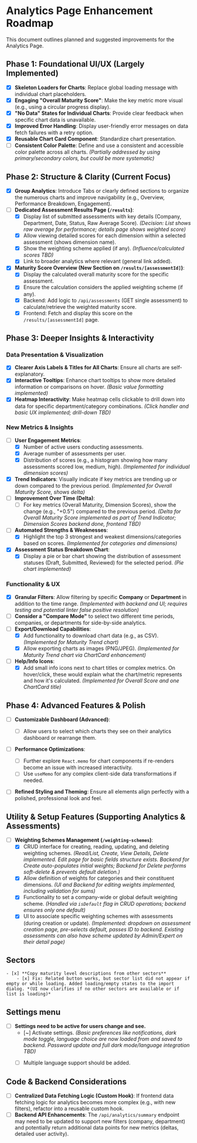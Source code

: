 # Analytics Page Enhancement Roadmap

This document outlines planned and suggested improvements for the Analytics Page.

## Phase 1: Foundational UI/UX (Largely Implemented)

- [x] **Skeleton Loaders for Charts**: Replace global loading message with individual chart placeholders.
- [x] **Engaging "Overall Maturity Score"**: Make the key metric more visual (e.g., using a circular progress display).
- [x] **"No Data" States for Individual Charts**: Provide clear feedback when specific chart data is unavailable.
- [x] **Improved Error Handling**: Display user-friendly error messages on data fetch failures with a retry option.
- [x] **Reusable Chart Card Component**: Standardize chart presentation.
- [ ] **Consistent Color Palette**: Define and use a consistent and accessible color palette across all charts. *(Partially addressed by using primary/secondary colors, but could be more systematic)*

## Phase 2: Structure & Clarity (Current Focus)

- [x] **Group Analytics**: Introduce Tabs or clearly defined sections to organize the numerous charts and improve navigability (e.g., Overview, Performance Breakdown, Engagement).
- [ ] **Dedicated Assessment Results Page (`/results`)**:
    - [x] Display list of submitted assessments with key details (Company, Department, Date, Status, Raw Average Score). *(Decision: List shows raw average for performance; details page shows weighted score)*
    - [x] Allow viewing detailed scores for each dimension within a selected assessment (shows dimension name).
    - [x] Show the weighting scheme applied (if any). *(Influence/calculated scores TBD)*
    - [x] Link to broader analytics where relevant (general link added).
- [x] **Maturity Score Overview (New Section on `/results/[assessmentId]`)**:
    - [x] Display the calculated overall maturity score for the specific assessment.
    - [x] Ensure the calculation considers the applied weighting scheme (if any).
    - [x] Backend: Add logic to `/api/assessments` (GET single assessment) to calculate/retrieve the weighted maturity score.
    - [x] Frontend: Fetch and display this score on the `/results/[assessmentId]` page.

## Phase 3: Deeper Insights & Interactivity

### Data Presentation & Visualization
- [x] **Clearer Axis Labels & Titles for All Charts**: Ensure all charts are self-explanatory.
- [x] **Interactive Tooltips**: Enhance chart tooltips to show more detailed information or comparisons on hover. *(Basic value formatting implemented)*
- [x] **Heatmap Interactivity**: Make heatmap cells clickable to drill down into data for specific department/category combinations. *(Click handler and basic UX implemented; drill-down TBD)*

### New Metrics & Insights
- [ ] **User Engagement Metrics**:
    - [x] Number of active users conducting assessments.
    - [x] Average number of assessments per user.
    - [x] Distribution of scores (e.g., a histogram showing how many assessments scored low, medium, high). *(Implemented for individual dimension scores)*
- [x] **Trend Indicators**: Visually indicate if key metrics are trending up or down compared to the previous period. *(Implemented for Overall Maturity Score, shows delta)*
- [ ] **Improvement Over Time (Delta)**:
    - [ ] For key metrics (Overall Maturity, Dimension Scores), show the change (e.g., "+0.5") compared to the previous period. *(Delta for Overall Maturity Score implemented as part of Trend Indicator; Dimension Scores backend done, frontend TBD)*
- [ ] **Automated Strengths & Weaknesses**:
    - [x] Highlight the top 3 strongest and weakest dimensions/categories based on scores. *(Implemented for categories and dimensions)*
- [x] **Assessment Status Breakdown Chart**:
    - [x] Display a pie or bar chart showing the distribution of assessment statuses (Draft, Submitted, Reviewed) for the selected period. *(Pie chart implemented)*

### Functionality & UX
- [x] **Granular Filters**: Allow filtering by specific **Company** or **Department** in addition to the time range. *(Implemented with backend and UI; requires testing and potential linter false positive resolution)*
- [ ] **Consider a "Compare Mode"** to select two different time periods, companies, or departments for side-by-side analytics.
- [ ] **Export/Download Capabilities**:
    - [x] Add functionality to download chart data (e.g., as CSV). *(Implemented for Maturity Trend chart)*
    - [x] Allow exporting charts as images (PNG/JPEG). *(Implemented for Maturity Trend chart via ChartCard enhancement)*
- [ ] **Help/Info Icons**:
    - [x] Add small info icons next to chart titles or complex metrics. On hover/click, these would explain what the chart/metric represents and how it's calculated. *(Implemented for Overall Score and one ChartCard title)*

## Phase 4: Advanced Features & Polish

- [ ] **Customizable Dashboard (Advanced)**:
    - [ ] Allow users to select which charts they see on their analytics dashboard or rearrange them.
- [ ] **Performance Optimizations**:
    - [ ] Further explore `React.memo` for chart components if re-renders become an issue with increased interactivity.
    - [ ] Use `useMemo` for any complex client-side data transformations if needed.
- [ ] **Refined Styling and Theming**: Ensure all elements align perfectly with a polished, professional look and feel.



## Utility & Setup Features (Supporting Analytics & Assessments)

- [ ] **Weighting Schemes Management (`/weighting-schemes`)**:
    - [x] CRUD interface for creating, reading, updating, and deleting weighting schemes. *(Read/List, Create, View Details, Delete implemented. Edit page for basic fields structure exists. Backend for Create auto-populates initial weights; Backend for Delete performs soft-delete & prevents default deletion.)*
    - [x] Allow definition of weights for categories and their constituent dimensions. *(UI and Backend for editing weights implemented, including validation for sums)*
    - [x] Functionality to set a company-wide or global default weighting scheme. *(Handled via `isDefault` flag in CRUD operations; backend ensures only one default)*
    - [x] UI to associate specific weighting schemes with assessments (during creation or update). *(Implemented: dropdown on assessment creation page, pre-selects default, passes ID to backend. Existing assessments can also have scheme updated by Admin/Expert on their detail page)*

## Sectors
    - [x] **Copy maturity level descriptions from other sectors**
        - [x] Fix: Related button works, but sector list did not appear if empty or while loading. Added loading/empty states to the import dialog. *(UI now clarifies if no other sectors are available or if list is loading)*


## Settings menu
- [ ] **Settings need to be active for users change and see.**
    - [~] Activate settings. *(Basic preferences like notifications, dark mode toggle, language choice are now loaded from and saved to backend. Password update and full dark mode/language integration TBD)*
    - [ ] Multiple language support should be added. 


## Code & Backend Considerations
- [ ] **Centralized Data Fetching Logic (Custom Hook)**: If frontend data fetching logic for analytics becomes more complex (e.g., with new filters), refactor into a reusable custom hook.
- [ ] **Backend API Enhancements**: The `/api/analytics/summary` endpoint may need to be updated to support new filters (company, department) and potentially return additional data points for new metrics (deltas, detailed user activity).